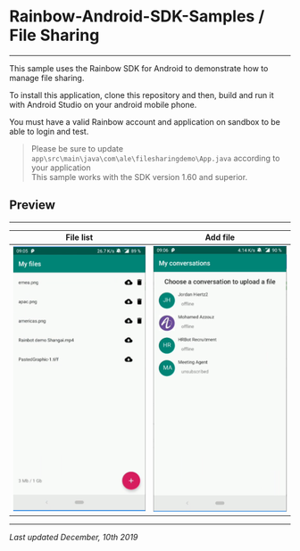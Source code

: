 # Rainbow-Android-SDK-Samples / File Sharing

---

This sample uses the Rainbow SDK for Android to demonstrate how to manage file sharing.

To install this application, clone this repository and then, build and run it with Android Studio on your android mobile phone.

You must have a valid Rainbow account and application on sandbox to be able to login and test.

> Please be sure to update `app\src\main\java\com\ale\filesharingdemo\App.java` according to your application  
> This sample works with the SDK version 1.60 and superior.

## Preview

---
File list | Add file
---|---
![file list](../../images/files_list.png) | ![add file](../../images/add_file.png)

---

_Last updated December, 10th 2019_
